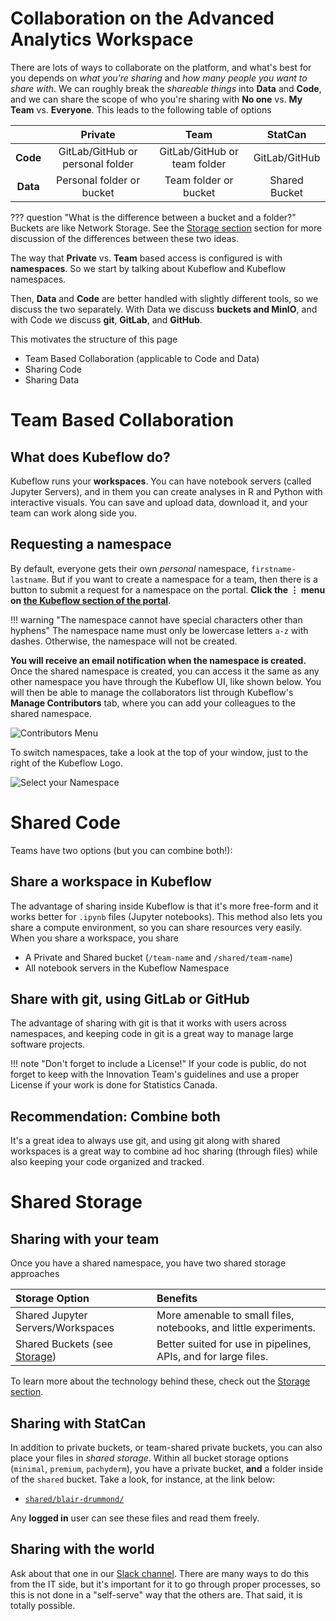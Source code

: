 # Collaboration on the Advanced Analytics Workspace

There are lots of ways to collaborate on the platform, and what's best for you
depends on _what you're sharing_ and _how many people you want to share with_.
We can roughly break the _shareable things_ into **Data** and **Code**, and we
can share the scope of who you're sharing with **No one** vs. **My Team** vs.
**Everyone**. This leads to the following table of options

|          |           **Private**            |           **Team**           |  **StatCan**  |
| :------: | :------------------------------: | :--------------------------: | :-----------: |
| **Code** | GitLab/GitHub or personal folder | GitLab/GitHub or team folder | GitLab/GitHub |
| **Data** |    Personal folder or bucket     |    Team folder or bucket     | Shared Bucket |

<!-- prettier-ignore -->
??? question "What is the difference between a bucket and a folder?"
    Buckets are like Network Storage. See the [Storage section](/Storage)
    section for more discussion of the differences between these two ideas.

The way that **Private** vs. **Team** based access is configured is with
**namespaces**. So we start by talking about Kubeflow and Kubeflow namespaces.

Then, **Data** and **Code** are better handled with slightly different tools, so
we discuss the two separately. With Data we discuss **buckets and MinIO**, and
with Code we discuss **git**, **GitLab**, and **GitHub**.

This motivates the structure of this page

- Team Based Collaboration (applicable to Code and Data)
- Sharing Code
- Sharing Data

# Team Based Collaboration

## What does Kubeflow do?

Kubeflow runs your **workspaces**. You can have notebook servers (called Jupyter
Servers), and in them you can create analyses in R and Python with interactive
visuals. You can save and upload data, download it, and your team can work along
side you.

## Requesting a namespace

By default, everyone gets their own _personal_ namespace, `firstname-lastname`.
But if you want to create a namespace for a team, then there is a button to
submit a request for a namespace on the portal. **Click the &#8942; menu on
[the Kubeflow section of the portal](https://portal.covid.cloud.statcan.ca/#kubeflow)**.

<!-- prettier-ignore -->
!!! warning "The namespace cannot have special characters other than hyphens"
    The namespace name must only be lowercase letters `a-z` with dashes. Otherwise,
    the namespace will not be created.

**You will receive an email notification when the namespace is created.** Once
the shared namespace is created, you can access it the same as any other
namespace you have through the Kubeflow UI, like shown below. You will then be
able to manage the collaborators list through Kubeflow's **Manage Contributors**
tab, where you can add your colleagues to the shared namespace.

![Contributors Menu](/images/kubeflow_contributors.png)

To switch namespaces, take a look at the top of your window, just to the right
of the Kubeflow Logo.

![Select your Namespace](/images/kubeflow_manage_contributors.png)

# Shared Code

Teams have two options (but you can combine both!):

## Share a workspace in Kubeflow

The advantage of sharing inside Kubeflow is that it's more free-form and it
works better for `.ipynb` files (Jupyter notebooks). This method also lets you
share a compute environment, so you can share resources very easily. When you
share a workspace, you share

- A Private and Shared bucket (`/team-name` and `/shared/team-name`)
- All notebook servers in the Kubeflow Namespace

## Share with git, using GitLab or GitHub

The advantage of sharing with git is that it works with users across namespaces,
and keeping code in git is a great way to manage large software projects.

<!-- prettier-ignore -->
!!! note "Don't forget to include a License!"
    If your code is public, do not forget to keep with the Innovation Team's
    guidelines and use a proper License if your work is done for Statistics
    Canada.

## Recommendation: Combine both

It's a great idea to always use git, and using git along with shared workspaces
is a great way to combine ad hoc sharing (through files) while also keeping your
code organized and tracked.

# Shared Storage

## Sharing with your team

Once you have a shared namespace, you have two shared storage approaches

| Storage Option                           | Benefits                                                         |
| :--------------------------------------- | :--------------------------------------------------------------- |
| Shared Jupyter Servers/Workspaces        | More amenable to small files, notebooks, and little experiments. |
| Shared Buckets (see [Storage](/Storage)) | Better suited for use in pipelines, APIs, and for large files.   |

To learn more about the technology behind these, check out the
[Storage section](/Storage).

## Sharing with StatCan

In addition to private buckets, or team-shared private buckets, you can also
place your files in _shared storage_. Within all bucket storage options
(`minimal`, `premium`, `pachyderm`), you have a private bucket, **and** a folder
inside of the `shared` bucket. Take a look, for instance, at the link below:

- [`shared/blair-drummond/`](https://minimal-tenant1-minio.covid.cloud.statcan.ca/minio/shared/blair-drummond/)

Any **logged in** user can see these files and read them freely.

## Sharing with the world

Ask about that one in our [Slack channel](https://statcan-aaw.slack.com). There
are many ways to do this from the IT side, but it's important for it to go
through proper processes, so this is not done in a "self-serve" way that the
others are. That said, it is totally possible.
